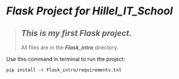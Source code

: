 
# *Flask Project for Hillel_IT_School*
>## *This is my first Flask project.*
> All files are in the ***Flask_intro*** directory. 

Use this command in terminal to run the project:

    pip install -r Flask_intro/requirements.txt